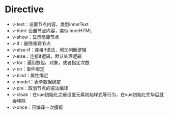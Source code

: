 # Directive

- v-text：设置节点内容，类型innerText
- v-html: 设置节点内容，类似innerHTML
- v-show：显示隐藏节点
- v-if：删除重建节点
- v-else-if：连接if语法，增加判断逻辑
- v-else：连接if逻辑，默认处理逻辑
- v-for：遍历数组、对象，或者指定次数
- v-on：事件绑定
- v-bind：属性绑定
- v-model：表单数据绑定
- v-pre：取消节点的语法编译
- v-cloak：在vue初始化之前设置元素初始样式等行为，在vue初始化完毕后就会移除
- v-once：只编译一次模板
